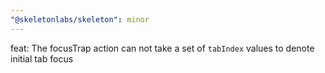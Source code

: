 ```yaml
---
"@skeletonlabs/skeleton": minor
---
```


feat: The focusTrap action can not take a set of `tabIndex` values to denote initial tab focus
